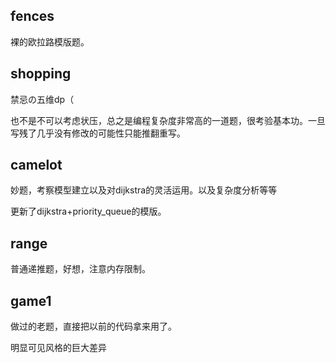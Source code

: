 ## fences

裸的欧拉路模版题。

## shopping

禁忌の五维dp（

也不是不可以考虑状压，总之是编程复杂度非常高的一道题，很考验基本功。一旦写残了几乎没有修改的可能性只能推翻重写。

## camelot
妙题，考察模型建立以及对dijkstra的灵活运用。以及复杂度分析等等

更新了dijkstra+priority_queue的模版。

## range
普通递推题，好想，注意内存限制。

## game1
做过的老题，直接把以前的代码拿来用了。

明显可见风格的巨大差异